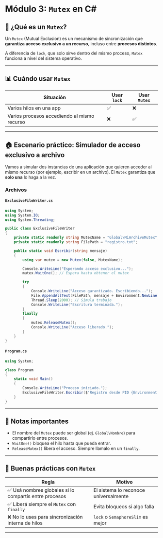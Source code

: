 # Módulo 3: `Mutex` en C#

## 🔐 ¿Qué es un `Mutex`?
Un `Mutex` (Mutual Exclusion) es un mecanismo de sincronización que **garantiza acceso exclusivo a un recurso**, incluso entre **procesos distintos**.

A diferencia de `lock`, que solo sirve dentro del mismo proceso, `Mutex` funciona a nivel del sistema operativo.

---

## 📊 Cuándo usar `Mutex`

| Situación | Usar `lock` | Usar `Mutex` |
|-----------|--------------|---------------|
| Varios hilos en una app | ✅ | ❌ |
| Varios procesos accediendo al mismo recurso | ❌ | ✅ |

---

## 🏠 Escenario práctico: **Simulador de acceso exclusivo a archivo**

Vamos a simular dos instancias de una aplicación que quieren acceder al mismo recurso (por ejemplo, escribir en un archivo). El `Mutex` garantiza que **solo una** lo haga a la vez.

### Archivos

#### `ExclusiveFileWriter.cs`
```csharp
using System;
using System.IO;
using System.Threading;

public class ExclusiveFileWriter
{
    private static readonly string MutexName = "Global\MiArchivoMutex";
    private static readonly string FilePath = "registro.txt";

    public static void Escribir(string mensaje)
    {
        using var mutex = new Mutex(false, MutexName);

        Console.WriteLine("Esperando acceso exclusivo...");
        mutex.WaitOne(); // Espera hasta obtener el mutex

        try
        {
            Console.WriteLine("Acceso garantizado. Escribiendo...");
            File.AppendAllText(FilePath, mensaje + Environment.NewLine);
            Thread.Sleep(2000); // Simula trabajo
            Console.WriteLine("Escritura terminada.");
        }
        finally
        {
            mutex.ReleaseMutex();
            Console.WriteLine("Acceso liberado.");
        }
    }
}
```

#### `Program.cs`
```csharp
using System;

class Program
{
    static void Main()
    {
        Console.WriteLine("Proceso iniciado.");
        ExclusiveFileWriter.Escribir($"Registro desde PID {Environment.ProcessId} a las {DateTime.Now}");
    }
}
```

---

## 🤔 Notas importantes

- El nombre del `Mutex` puede ser global (ej. `Global\Nombre`) para compartirlo entre procesos.
- `WaitOne()` bloquea el hilo hasta que pueda entrar.
- `ReleaseMutex()` libera el acceso. Siempre llamalo en un `finally`.

---

## 🧼 Buenas prácticas con `Mutex`

| Regla | Motivo |
|-------|--------|
| ✅ Usá nombres globales si lo compartís entre procesos | El sistema lo reconoce universalmente |
| ✅ Liberá siempre el `Mutex` con `finally` | Evita bloqueos si algo falla |
| ❌ No lo uses para sincronización interna de hilos | `lock` o `SemaphoreSlim` es mejor |

---
